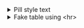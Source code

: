 <details>
<summary>Pill style text</summary>
  
```ruby
var html = '<div style="background-color: #6fb39e; border: 2px solid #ffffff; border-radius: 25px; padding: 4px;"><p>' + 'TEXT HERE' + '</p></div>'
```

</details>

<details>
<summary>Fake table using &lt;hr> </summary>
  
```ruby
optionalsvg + '<strong>' + ' TITLE' + '</strong>' + '<br>' + '<hr>' + '<span style="font-weight:bold;color:' + VARIABLE COLOR + '">'  + FIELD + '</span>'
```

</details>
